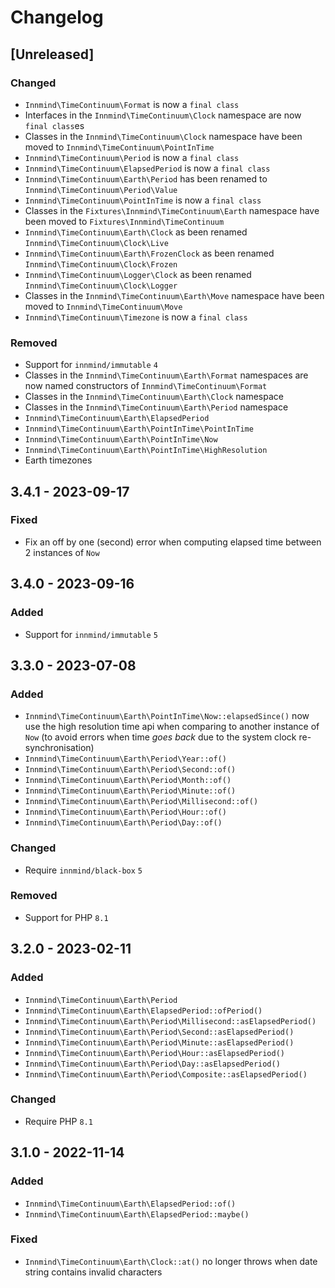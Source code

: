 # Changelog

## [Unreleased]

### Changed

- `Innmind\TimeContinuum\Format` is now a `final class`
- Interfaces in the `Innmind\TimeContinuum\Clock` namespace are now `final class`es
- Classes in the `Innmind\TimeContinuum\Clock` namespace have been moved to `Innmind\TimeContinuum\PointInTime`
- `Innmind\TimeContinuum\Period` is now a `final class`
- `Innmind\TimeContinuum\ElapsedPeriod` is now a `final class`
- `Innmind\TimeContinuum\Earth\Period` has been renamed to `Innmind\TimeContinuum\Period\Value`
- `Innmind\TimeContinuum\PointInTime` is now a `final class`
- Classes in the `Fixtures\Innmind\TimeContinuum\Earth` namespace have been moved to `Fixtures\Innmind\TimeContinuum`
- `Innmind\TimeContinuum\Earth\Clock` as been renamed `Innmind\TimeContinuum\Clock\Live`
- `Innmind\TimeContinuum\Earth\FrozenClock` as been renamed `Innmind\TimeContinuum\Clock\Frozen`
- `Innmind\TimeContinuum\Logger\Clock` as been renamed `Innmind\TimeContinuum\Clock\Logger`
- Classes in the `Innmind\TimeContinuum\Earth\Move` namespace have been moved to `Innmind\TimeContinuum\Move`
- `Innmind\TimeContinuum\Timezone` is now a `final class`

### Removed

- Support for `innmind/immutable` `4`
- Classes in the `Innmind\TimeContinuum\Earth\Format` namespaces are now named constructors of `Innmind\TimeContinuum\Format`
- Classes in the `Innmind\TimeContinuum\Earth\Clock` namespace
- Classes in the `Innmind\TimeContinuum\Earth\Period` namespace
- `Innmind\TimeContinuum\Earth\ElapsedPeriod`
- `Innmind\TimeContinuum\Earth\PointInTime\PointInTime`
- `Innmind\TimeContinuum\Earth\PointInTime\Now`
- `Innmind\TimeContinuum\Earth\PointInTime\HighResolution`
- Earth timezones

## 3.4.1 - 2023-09-17

### Fixed

- Fix an off by one (second) error when computing elapsed time between 2 instances of `Now`

## 3.4.0 - 2023-09-16

### Added

- Support for `innmind/immutable` `5`

## 3.3.0 - 2023-07-08

### Added

- `Innmind\TimeContinuum\Earth\PointInTime\Now::elapsedSince()` now use the high resolution time api when comparing to another instance of `Now` (to avoid errors when time _goes back_ due to the system clock re-synchronisation)
- `Innmind\TimeContinuum\Earth\Period\Year::of()`
- `Innmind\TimeContinuum\Earth\Period\Second::of()`
- `Innmind\TimeContinuum\Earth\Period\Month::of()`
- `Innmind\TimeContinuum\Earth\Period\Minute::of()`
- `Innmind\TimeContinuum\Earth\Period\Millisecond::of()`
- `Innmind\TimeContinuum\Earth\Period\Hour::of()`
- `Innmind\TimeContinuum\Earth\Period\Day::of()`

### Changed

- Require `innmind/black-box` `5`

### Removed

- Support for PHP `8.1`

## 3.2.0 - 2023-02-11

### Added

- `Innmind\TimeContinuum\Earth\Period`
- `Innmind\TimeContinuum\Earth\ElapsedPeriod::ofPeriod()`
- `Innmind\TimeContinuum\Earth\Period\Millisecond::asElapsedPeriod()`
- `Innmind\TimeContinuum\Earth\Period\Second::asElapsedPeriod()`
- `Innmind\TimeContinuum\Earth\Period\Minute::asElapsedPeriod()`
- `Innmind\TimeContinuum\Earth\Period\Hour::asElapsedPeriod()`
- `Innmind\TimeContinuum\Earth\Period\Day::asElapsedPeriod()`
- `Innmind\TimeContinuum\Earth\Period\Composite::asElapsedPeriod()`

### Changed

- Require PHP `8.1`

## 3.1.0 - 2022-11-14

### Added

- `Innmind\TimeContinuum\Earth\ElapsedPeriod::of()`
- `Innmind\TimeContinuum\Earth\ElapsedPeriod::maybe()`

### Fixed

- `Innmind\TimeContinuum\Earth\Clock::at()` no longer throws when date string contains invalid characters
